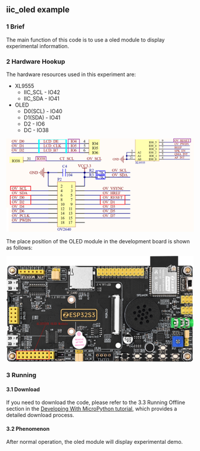 ## iic_oled example

### 1 Brief

The main function of this code is to use a oled module to display experimental information.

### 2 Hardware Hookup

The hardware resources used in this experiment are:

- XL9555
  - IIC_SCL - IO42
  - IIC_SDA - IO41
- OLED
  - D0(SCL) - IO40
  - D1(SDA) - IO41
  - D2 - IO6
  - DC - IO38

![](../../../../1_docs/3_figures/examples/oled/oled_sch.png)

The place position of the OLED module in the development board is shown as follows:

![](../../../../1_docs/3_figures/examples/oled/oled_position.png)

### 3 Running

#### 3.1 Download

If you need to download the code, please refer to the 3.3 Running Offline section in the [Developing With MicroPython tutorial](../../../../1_docs/Developing_With_MicroPython.md), which provides a detailed download process.

#### 3.2 Phenomenon

After normal operation, the oled module will display experimental demo.

![]()